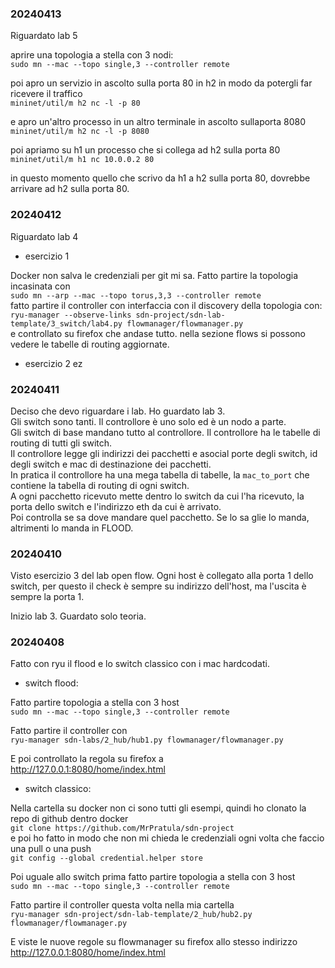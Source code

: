 
### 20240413
Riguardato lab 5

aprire una topologia a stella con 3 nodi:  
`sudo mn --mac --topo single,3 --controller remote`

poi apro un servizio in ascolto sulla porta 80 in h2 in modo da potergli far ricevere il traffico  
`mininet/util/m h2 nc -l -p 80`

e apro un'altro processo in un altro terminale in ascolto sullaporta 8080  
`mininet/util/m h2 nc -l -p 8080`

poi apriamo su h1 un processo che si collega ad h2 sulla porta 80  
`mininet/util/m h1 nc 10.0.0.2 80`

in questo momento quello che scrivo da h1 a h2 sulla porta 80, dovrebbe arrivare ad h2 sulla porta 80.  



### 20240412
Riguardato lab 4
 - esercizio 1  

Docker non salva le credenziali per git mi sa.
Fatto partire la topologia incasinata con  
`sudo mn --arp --mac --topo torus,3,3 --controller remote`  
fatto partire il controller con interfaccia con il discovery della topologia con:  
`ryu-manager --observe-links sdn-project/sdn-lab-template/3_switch/lab4.py flowmanager/flowmanager.py`  
e controllato su firefox che andase tutto. nella sezione flows si possono vedere le tabelle di routing aggiornate. 

 - esercizio 2 ez


### 20240411

Deciso che devo riguardare i lab. Ho guardato lab 3.  
Gli switch sono tanti. Il controllore è uno solo ed è un nodo a parte.  
Gli switch di base mandano tutto al controllore. Il controllore ha le tabelle di routing di tutti gli switch.  
Il controllore legge gli indirizzi dei pacchetti e asocial porte degli switch, id degli switch e mac di destinazione
dei pacchetti.  
In pratica il controllore ha una mega tabella di tabelle, la `mac_to_port` che contiene la tabella di routing di ogni 
switch.  
A ogni pacchetto ricevuto mette dentro lo switch da cui l'ha ricevuto, la porta dello switch e l'indirizzo eth da cui 
è arrivato.  
Poi controlla se sa dove mandare quel pacchetto. Se lo sa glie lo manda, altrimenti lo manda in FLOOD. 


### 20240410

Visto esercizio 3 del lab open flow. Ogni host è collegato alla porta 1 dello switch, per questo il check è sempre su
indirizzo dell'host, ma l'uscita è sempre la porta 1.

Inizio lab 3. Guardato solo teoria.


### 20240408

Fatto con ryu il flood e lo switch classico con i mac hardcodati.

- switch flood:

Fatto partire topologia a stella con 3 host  
`sudo mn --mac --topo single,3 --controller remote`

Fatto partire il controller con <br>
`ryu-manager sdn-labs/2_hub/hub1.py flowmanager/flowmanager.py`

E poi controllato la regola su firefox a  
http://127.0.0.1:8080/home/index.html

- switch classico:

Nella cartella su docker non ci sono tutti gli esempi, quindi ho clonato la repo di github dentro docker  
`git clone https://github.com/MrPratula/sdn-project`  
e poi ho fatto in modo che non mi chieda le credenziali ogni volta che faccio una pull o una push  
`git config --global credential.helper store`

Poi uguale allo switch prima fatto partire topologia a stella con 3 host  
`sudo mn --mac --topo single,3 --controller remote`

Fatto partire il controller questa volta nella mia cartella  
`ryu-manager sdn-project/sdn-lab-template/2_hub/hub2.py flowmanager/flowmanager.py`

E viste le nuove regole su flowmanager su firefox allo stesso indirizzo
http://127.0.0.1:8080/home/index.html


